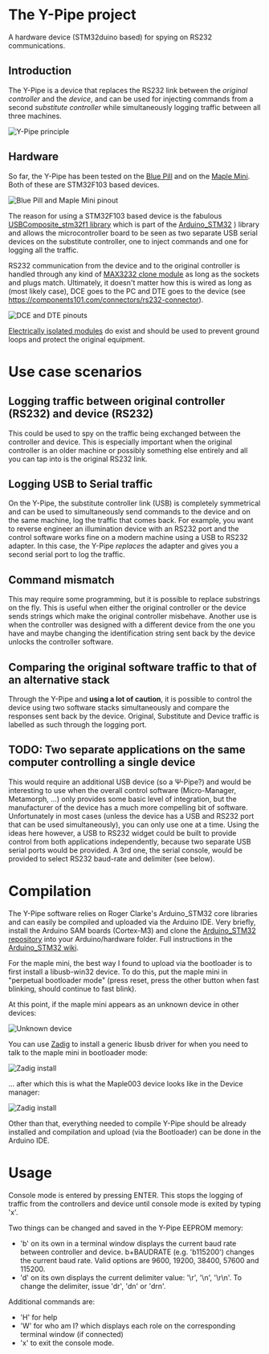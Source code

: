 # The Y-Pipe project
A hardware device (STM32duino based) for spying on RS232 communications.

## Introduction
The Y-Pipe is a device that replaces the RS232 link between the *original controller* and the *device*, and can be used for injecting commands from a
second *substitute controller* while simultaneously logging traffic between all three machines.

![Y-Pipe principle](docs/ypipe_principal.gif)

## Hardware
So far, the Y-Pipe has been tested on the [Blue Pill](https://stm32duinoforum.com/forum/wiki_subdomain/index_title_Blue_Pill.html) and on the [Maple Mini](https://stm32duinoforum.com/forum/wiki_subdomain/index_title_Maple_Mini.html). Both of these are STM32F103 based devices.

![Blue Pill and Maple Mini pinout](docs/bluepill_vs_maplemini.png)

The reason for using a STM32F103 based device is the fabulous [USBComposite_stm32f1 library](https://github.com/arpruss/USBComposite_stm32f1) which is part of the [Arduino_STM32](https://github.com/rogerclarkmelbourne/Arduino_STM32) ) library and allows the microcontroller
board to be seen as two separate USB serial devices on the substitute controller, one to inject commands and one for logging all the traffic.

RS232 communication from the device and to the original controller is handled through any kind of [MAX3232 clone module](https://www.sparkfun.com/products/11189) as long as the sockets and plugs match. 
Ultimately, it doesn't matter how this is wired as long as (most likely case), DCE goes to the PC and DTE goes to the device (see https://components101.com/connectors/rs232-connector).

![DCE and DTE pinouts](https://components101.com/sites/default/files/component_pin/RS232-Connector-Pinout.png)

[Electrically isolated modules](https://www.aliexpress.com/wholesale?SearchText=RS232+232+to+TTL+power+isolation) do exist and should be used to prevent ground loops and protect the original equipment.

# Use case scenarios
## Logging traffic between original controller (RS232) and device (RS232)
This could be used to spy on the traffic being exchanged between the controller and device.
This is especially important when the original controller is an older machine or possibly something else entirely and all you can tap into is the original RS232 link.

## Logging USB to Serial traffic
On the Y-Pipe, the substitute controller link (USB) is completely symmetrical and can be used to simultaneously send commands to the device and on the same machine,
log the traffic that comes back. For example, you want to reverse engineer an illumination device with an RS232 port and the control software works fine on a modern
machine using a USB to RS232 adapter. In this case, the Y-Pipe *replaces* the adapter and gives you a second serial port to log the traffic.

## Command mismatch
This may require some programming, but it is possible to replace substrings on the fly.
This is useful when either the original controller or the device sends strings which make the original controller misbehave.
Another use is when the controller was designed with a different device from the one you have and maybe changing the identification string sent back by the device unlocks
the controller software.

## Comparing the original software traffic to that of an alternative stack
Through the Y-Pipe and **using a lot of caution**, it is possible to control the device using two software stacks simultaneously and compare the responses sent back by the device. Original, Substitute and Device traffic is labelled as such through the logging port.

## TODO: Two separate applications on the same computer controlling a single device
This would require an additional USB device (so a &Psi;-Pipe?) and would be interesting to use when the overall control software (Micro-Manager, Metamorph, ...) only provides some basic level of integration, but the manufacturer of the device has a much more compelling bit of software. Unfortunately in most cases (unless the device has a USB and RS232 port that can be used simultaneously), you can only use one at a time. Using the ideas here however, a USB to RS232 widget could be built to provide control from both applications independently, because two separate USB serial ports would be provided. A 3rd one, the serial console, would be provided to select RS232 baud-rate and delimiter (see below).

# Compilation
The Y-Pipe software relies on Roger Clarke's Arduino_STM32 core libraries and can easily be compiled and uploaded via the Arduino IDE. Very briefly, install the Arduino SAM boards (Cortex-M3) and clone the [Arduino_STM32 repository](https://github.com/rogerclarkmelbourne/Arduino_STM32) into your Arduino/hardware folder. Full instructions in the [Arduino_STM32 wiki](https://github.com/rogerclarkmelbourne/Arduino_STM32/wiki/Installation).

For the maple mini, the best way I found to upload via the bootloader is to first install a libusb-win32 device. To do this, put the maple mini in "perpetual bootloader mode" (press reset, press the other button when fast blinking, should continue to fast blink).

At this point, if the maple mini appears as an unknown device in other devices:

![Unknown device](docs/before_zadig.png)

You can use [Zadig](https://zadig.akeo.ie/) to install a generic libusb driver for when you need to talk to the maple mini in bootloader mode:

![Zadig install](docs/doing_zadig.png)

... after which this is what the Maple003 device looks like in the Device manager:

![Zadig install](docs/after_zadig.png)

Other than that, everything needed to compile Y-Pipe should be already installed and compilation and upload (via the Bootloader) can be done in the Arduino IDE.

# Usage
Console mode is entered by pressing ENTER. This stops the logging of traffic from the controllers and device until console mode is exited by typing 'x'.

Two things can be changed and saved in the Y-Pipe EEPROM memory:
* 'b' on its own in a terminal window displays the current baud rate between controller and device. b+BAUDRATE (e.g. 'b115200') changes the current baud rate.
Valid options are 9600, 19200, 38400, 57600 and 115200.
*  'd' on its own displays the current delimiter value: '\\r', '\\n', '\\r\\n'. To change the delimiter, issue 'dr', 'dn' or 'drn'.

Additional commands are:
* 'H' for help
* 'W' for who am I? which displays each role on the corresponding terminal window (if connected)
* 'x' to exit the console mode.

